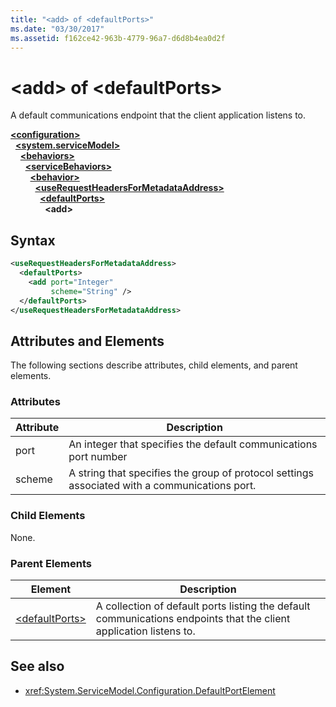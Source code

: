 ```yaml
---
title: "<add> of <defaultPorts>"
ms.date: "03/30/2017"
ms.assetid: f162ce42-963b-4779-96a7-d6d8b4ea0d2f
---
```

# \<add> of \<defaultPorts>
A default communications endpoint that the client application listens to.  
  
[**\<configuration>**](../configuration-element.md)\
&nbsp;&nbsp;[**\<system.serviceModel>**](system-servicemodel.md)\
&nbsp;&nbsp;&nbsp;&nbsp;[**\<behaviors>**](behaviors.md)\
&nbsp;&nbsp;&nbsp;&nbsp;&nbsp;&nbsp;[**\<serviceBehaviors>**](servicebehaviors.md)\
&nbsp;&nbsp;&nbsp;&nbsp;&nbsp;&nbsp;&nbsp;&nbsp;[**\<behavior>**](behavior-of-servicebehaviors.md)\
&nbsp;&nbsp;&nbsp;&nbsp;&nbsp;&nbsp;&nbsp;&nbsp;&nbsp;&nbsp;[**\<useRequestHeadersForMetadataAddress>**](userequestheadersformetadataaddress.md)\
&nbsp;&nbsp;&nbsp;&nbsp;&nbsp;&nbsp;&nbsp;&nbsp;&nbsp;&nbsp;&nbsp;&nbsp;[**\<defaultPorts>**](defaultports.md)\
&nbsp;&nbsp;&nbsp;&nbsp;&nbsp;&nbsp;&nbsp;&nbsp;&nbsp;&nbsp;&nbsp;&nbsp;&nbsp;&nbsp;**\<add>**  
  
## Syntax  
  
```xml  
<useRequestHeadersForMetadataAddress>
  <defaultPorts>
    <add port="Integer"
         scheme="String" />
  </defaultPorts>
</useRequestHeadersForMetadataAddress>
```  
  
## Attributes and Elements  
 The following sections describe attributes, child elements, and parent elements.  
  
### Attributes  
  
|Attribute|Description|  
|---------------|-----------------|  
|port|An integer that specifies the default communications port number|  
|scheme|A string that specifies the group of protocol settings associated with a communications port.|  
  
### Child Elements  
 None.  
  
### Parent Elements  
  
|Element|Description|  
|-------------|-----------------|  
|[\<defaultPorts>](defaultports.md)|A collection of default ports listing the default communications endpoints that the client application listens to.|  
  
## See also

- <xref:System.ServiceModel.Configuration.DefaultPortElement>
